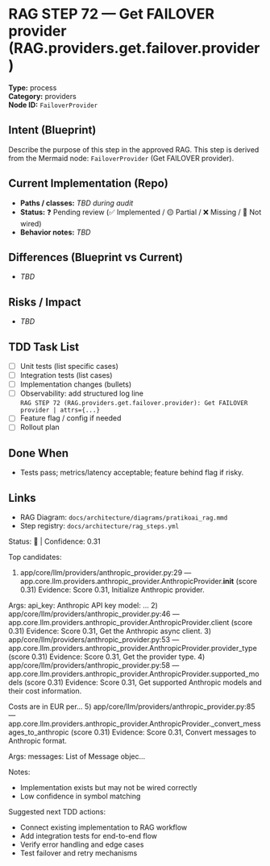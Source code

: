 # RAG STEP 72 — Get FAILOVER provider (RAG.providers.get.failover.provider)

**Type:** process  
**Category:** providers  
**Node ID:** `FailoverProvider`

## Intent (Blueprint)
Describe the purpose of this step in the approved RAG. This step is derived from the Mermaid node: `FailoverProvider` (Get FAILOVER provider).

## Current Implementation (Repo)
- **Paths / classes:** _TBD during audit_
- **Status:** ❓ Pending review (✅ Implemented / 🟡 Partial / ❌ Missing / 🔌 Not wired)
- **Behavior notes:** _TBD_

## Differences (Blueprint vs Current)
- _TBD_

## Risks / Impact
- _TBD_

## TDD Task List
- [ ] Unit tests (list specific cases)
- [ ] Integration tests (list cases)
- [ ] Implementation changes (bullets)
- [ ] Observability: add structured log line  
  `RAG STEP 72 (RAG.providers.get.failover.provider): Get FAILOVER provider | attrs={...}`
- [ ] Feature flag / config if needed
- [ ] Rollout plan

## Done When
- Tests pass; metrics/latency acceptable; feature behind flag if risky.

## Links
- RAG Diagram: `docs/architecture/diagrams/pratikoai_rag.mmd`
- Step registry: `docs/architecture/rag_steps.yml`


<!-- AUTO-AUDIT:BEGIN -->
Status: 🔌  |  Confidence: 0.31

Top candidates:
1) app/core/llm/providers/anthropic_provider.py:29 — app.core.llm.providers.anthropic_provider.AnthropicProvider.__init__ (score 0.31)
   Evidence: Score 0.31, Initialize Anthropic provider.

Args:
    api_key: Anthropic API key
    model: ...
2) app/core/llm/providers/anthropic_provider.py:46 — app.core.llm.providers.anthropic_provider.AnthropicProvider.client (score 0.31)
   Evidence: Score 0.31, Get the Anthropic async client.
3) app/core/llm/providers/anthropic_provider.py:53 — app.core.llm.providers.anthropic_provider.AnthropicProvider.provider_type (score 0.31)
   Evidence: Score 0.31, Get the provider type.
4) app/core/llm/providers/anthropic_provider.py:58 — app.core.llm.providers.anthropic_provider.AnthropicProvider.supported_models (score 0.31)
   Evidence: Score 0.31, Get supported Anthropic models and their cost information.

Costs are in EUR per...
5) app/core/llm/providers/anthropic_provider.py:85 — app.core.llm.providers.anthropic_provider.AnthropicProvider._convert_messages_to_anthropic (score 0.31)
   Evidence: Score 0.31, Convert messages to Anthropic format.

Args:
    messages: List of Message objec...

Notes:
- Implementation exists but may not be wired correctly
- Low confidence in symbol matching

Suggested next TDD actions:
- Connect existing implementation to RAG workflow
- Add integration tests for end-to-end flow
- Verify error handling and edge cases
- Test failover and retry mechanisms
<!-- AUTO-AUDIT:END -->